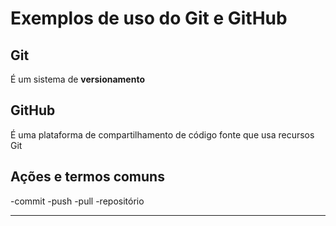 # Exemplos de uso do Git e GitHub 

## Git
É um sistema de **versionamento**

## GitHub
É uma plataforma de compartilhamento de
código fonte que usa recursos Git

## Ações e termos comuns

-commit
-push
-pull
-repositório

---


